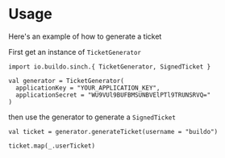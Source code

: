 # Usage

Here's an example of how to generate a ticket

First get an instance of `TicketGenerator`

```tut:book
import io.buildo.sinch.{ TicketGenerator, SignedTicket }

val generator = TicketGenerator(
  applicationKey = "YOUR_APPLICATION_KEY",
  applicationSecret = "WU9VUl9BUFBMSUNBVElPTl9TRUNSRVQ="
)
```

then use the generator to generate a `SignedTicket`

```tut:book
val ticket = generator.generateTicket(username = "buildo")

ticket.map(_.userTicket)

```
